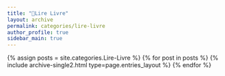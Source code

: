 ```yaml
---
title: "📓Lire Livre"
layout: archive
permalink: categories/lire-livre
author_profile: true
sidebar_main: true
---
```


{% assign posts = site.categories.Lire-Livre %}
{% for post in posts %} {% include archive-single2.html type=page.entries_layout %} {% endfor %}